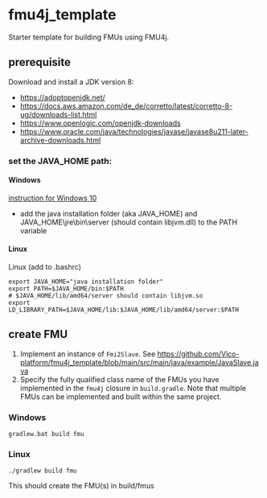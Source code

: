 # fmu4j_template

Starter template for building FMUs using FMU4j.

## prerequisite

Download and install a JDK version 8:

* https://adoptopenjdk.net/
* https://docs.aws.amazon.com/de_de/corretto/latest/corretto-8-ug/downloads-list.html
* https://www.openlogic.com/openjdk-downloads
* https://www.oracle.com/java/technologies/javase/javase8u211-later-archive-downloads.html

### set the JAVA_HOME path:

#### Windows
[instruction for Windows 10](https://www.architectryan.com/2018/08/31/how-to-change-environment-variables-on-windows-10/)
* add the java installation folder (aka JAVA_HOME) and JAVA_HOME\jre\bin\server (should contain libjvm.dll) to the PATH variable

#### Linux
Linux (add to .bashrc)
```
export JAVA_HOME="java installation folder"
export PATH=$JAVA_HOME/bin:$PATH
# $JAVA_HOME/lib/amd64/server should contain libjvm.so
export LD_LIBRARY_PATH=$JAVA_HOME/lib:$JAVA_HOME/lib/amd64/server:$PATH 
```


## create FMU

1) Implement an instance of `Fmi2Slave`. See https://github.com/Vico-platform/fmu4j_template/blob/main/src/main/java/example/JavaSlave.java
2) Specify the fully qualified class name of the FMUs you have implemented in the `fmu4j` closure in `build.gradle`. Note that multiple FMUs can be implemented and built within the same project.

### Windows

```
gradlew.bat build fmu
```
### Linux

```
./gradlew build fmu
```

This should create the FMU(s) in build/fmus


